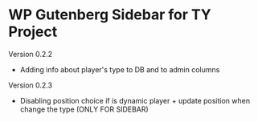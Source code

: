 # WP Gutenberg Sidebar for TY Project

Version 0.2.2
- Adding info about player's type to DB and to admin columns

Version 0.2.3
- Disabling position choice if is dynamic player + update position when change the type (ONLY FOR SIDEBAR)
